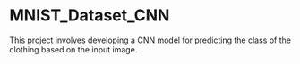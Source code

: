 # MNIST_Dataset_CNN
This project involves developing a CNN model for predicting the class of the clothing based on the input image.
